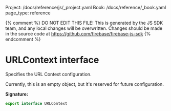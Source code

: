 Project: /docs/reference/js/_project.yaml
Book: /docs/reference/_book.yaml
page_type: reference

{% comment %}
DO NOT EDIT THIS FILE!
This is generated by the JS SDK team, and any local changes will be
overwritten. Changes should be made in the source code at
https://github.com/firebase/firebase-js-sdk
{% endcomment %}

# URLContext interface
Specifies the URL Context configuration.

Currently, this is an empty object, but it's reserved for future configuration.

<b>Signature:</b>

```typescript
export interface URLContext 
```
